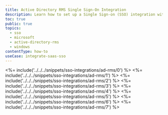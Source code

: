 ```yaml
---
title: Active Directory RMS Single Sign-On Integration
description: Learn how to set up a Single Sign-on (SSO) integration with Active Directory RMS and Auth0.
toc: true
public: true
topics:
  - sso
  - microsoft
  - active-directory-rms
  - windows
contentType: how-to
useCase: integrate-saas-sso
---
```

<%= include('../../../snippets/sso-integrations/ad-rms/0') %> 
<%= include('../../../snippets/sso-integrations/ad-rms/1') %> 
<%= include('../../../snippets/sso-integrations/ad-rms/2') %> 
<%= include('../../../snippets/sso-integrations/ad-rms/3') %> 
<%= include('../../../snippets/sso-integrations/ad-rms/4') %> 
<%= include('../../../snippets/sso-integrations/ad-rms/5') %> 
<%= include('../../../snippets/sso-integrations/ad-rms/6') %>
<%= include('../../../snippets/sso-integrations/ad-rms/7') %>
